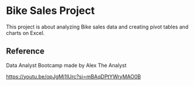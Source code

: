 # Bike Sales Project

This project is about analyzing Bike sales data and creating pivot tables and charts on Excel.

## Reference
Data Analyst Bootcamp made by Alex The Analyst

https://youtu.be/opJgMj1IUrc?si=mBAqDPtYWryMAO0B

